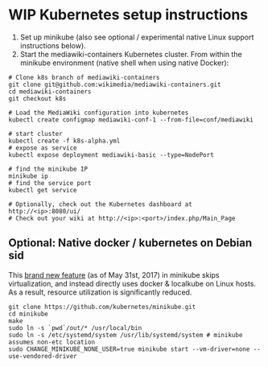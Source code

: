 # WIP Kubernetes setup instructions

1) Set up minikube (also see optional / experimental native Linux support
instructions below).
2) Start the mediawiki-containers Kubernetes cluster. From within the minikube
environment (native shell when using native Docker):

```
# Clone k8s branch of mediawiki-containers
git clone git@github.com:wikimedia/mediawiki-containers.git
cd mediawiki-containers
git checkout k8s

# Load the MediaWiki configuration into kubernetes
kubectl create configmap mediawiki-conf-1 --from-file=conf/mediawiki

# start cluster
kubectl create -f k8s-alpha.yml
# expose as service
kubectl expose deployment mediawiki-basic --type=NodePort

# find the minikube IP
minikube ip
# find the service port
kubectl get service

# Optionally, check out the Kubernetes dashboard at http://<ip>:8080/ui/
# Check out your wiki at http://<ip>:<port>/index.php/Main_Page
```

## Optional: Native docker / kubernetes on Debian sid

This [brand new
feature](https://github.com/kubernetes/minikube/commit/ccb0fb3bd2dddbb172e00197d7ba5e7d3aaf9e0f)
(as of May 31st, 2017) in minikube skips virtualization, and instead directly
uses docker & localkube on Linux hosts. As a result, resource utilization is
significantly reduced.

```
git clone https://github.com/kubernetes/minikube.git
cd minikube
make
sudo ln -s `pwd`/out/* /usr/local/bin
sudo ln -s /etc/systemd/system /usr/lib/systemd/system # minikube assumes non-etc location
sudo CHANGE_MINIKUBE_NONE_USER=true minikube start --vm-driver=none --use-vendored-driver
```
